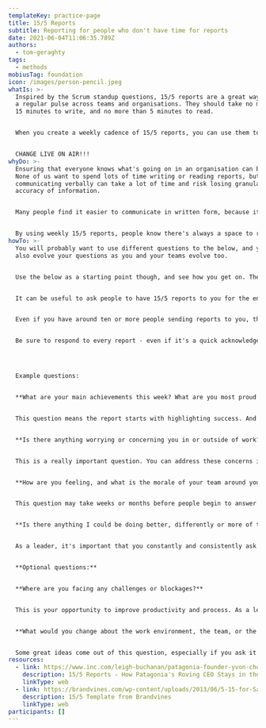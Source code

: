 ```yaml
---
templateKey: practice-page
title: 15/5 Reports
subtitle: Reporting for people who don't have time for reports
date: 2021-06-04T11:06:35.789Z
authors:
  - tom-geraghty
tags:
  - methods
mobiusTag: foundation
icon: /images/person-pencil.jpeg
whatIs: >-
  Inspired by the Scrum standup questions, 15/5 reports are a great way to keep
  a regular pulse across teams and organisations. They should take no more than
  15 minutes to write, and no more than 5 minutes to read.


  When you create a weekly cadence of 15/5 reports, you can use them to inform 1-1 meetings you have, and it helps you report up and across to other team leaders or managers.


  CHANGE LIVE ON AIR!!!
whyDo: >-
  Ensuring that everyone knows what's going on in an organisation can be hard.
  None of us want to spend lots of time writing or reading reports, but only
  communicating verbally can take a lot of time and risk losing granularity or
  accuracy of information.


  Many people find it easier to communicate in written form, because it gives them more time to think about what they're saying and how to say it. 


  By using weekly 15/5 reports, people know there's always a space to report anything good, bad, or interesting.
howTo: >-
  You will probably want to use different questions to the below, and you should
  also evolve your questions as you and your teams evolve too.


  Use the below as a starting point though, and see how you get on. There should be around three "mandatory" questions (though people are free to state "I have nothing to report on", or similar) and you can include a few optional questions that add extra context and ideas.


  It can be useful to ask people to have 15/5 reports to you for the end of the week, a Friday morning, for example. This means you have time to digest them before the weekend. Choose the timing and cadence that works best for your team. Suggest to your team that they don't wait until the day to write them - instead, make notes through the week, and then writing it should be really easy - because you already know what to write.


  Even if you have around ten or more people sending reports to you, this is a very effective method of ensuring you can support your team in the best way possible, and can keep yourself and the rest of the organisation informed about progress, challenges, and opportunities.


  Be sure to respond to every report - even if it's a quick acknowledgement and thanks - because it can be very demotivating for people to write these without receiving a response.




  Example questions:


  **What are your main achievements this week? What are you most proud of or satisfied with?**


  This question means the report starts with highlighting success. And people should be encouraged to add non-work achievements too.


  **Is there anything worrying or concerning you in or outside of work?**


  This is a really important question. You can address these concerns in your 1-1s, and if multiple people raise the same concern, you can get in front of it before it becomes too big.


  **How are you feeling, and what is the morale of your team around you?**


  This question may take weeks or months before people begin to answer honestly and safely, but it's really important. This is one of the key ways you can keep a pulse on the team culture and morale.


  **Is there anything I could be doing better, differently or more of that would help you?**


  As a leader, it's important that you constantly and consistently ask for feedback. Whilst you might not get any significant feedback every week, asking regularly helps to provide the space to do so. Ensure that you react positively to any feedback you get, and act on it.


  **Optional questions:**


  **Where are you facing any challenges or blockages?**


  This is your opportunity to improve productivity and process. As a leader, a huge part of your role means ensuring that your team can work without anything getting in their way.


  **What would you change about the work environment, the team, or the organisation?**


  Some great ideas come out of this question, especially if you ask it often. Be sure to try to act on any suggestions you receive.
resources:
  - link: https://www.inc.com/leigh-buchanan/patagonia-founder-yvon-chouinard-15five.html
    description: 15/5 Reports - How Patagonia's Roving CEO Stays in the Loop
    linkType: web
  - link: https://brandvines.com/wp-content/uploads/2013/06/5-15-for-Sample-Report.pdf
    description: 15/5 Template from Brandvines
    linkType: web
participants: []
---
```

